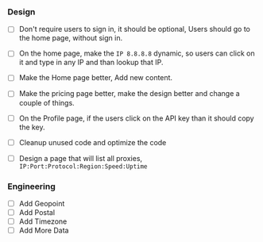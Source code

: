 ### Design
- [ ] Don't require users to sign in, it should be optional, Users should go to the home page, without sign in.
- [ ] On the home page, make the `IP 8.8.8.8` dynamic, so users can click on it and type in any IP and than lookup that IP.
- [ ] Make the Home page better, Add new content.
- [ ] Make the pricing page better, make the design better and change a couple of things.
- [ ] On the Profile page, if the users click on the API key than it should copy the key.
- [ ] Cleanup unused code and optimize the code

- [ ] Design a page that will list all proxies, `IP:Port:Protocol:Region:Speed:Uptime`

### Engineering
- [ ] Add Geopoint
- [ ] Add Postal
- [ ] Add Timezone
- [ ] Add More Data
